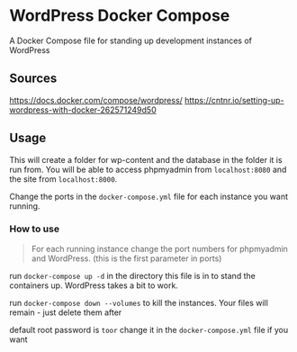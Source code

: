 # WordPress Docker Compose
A Docker Compose file for standing up development instances of WordPress

## Sources
https://docs.docker.com/compose/wordpress/
https://cntnr.io/setting-up-wordpress-with-docker-262571249d50

## Usage
This will create a folder for wp-content and the database
in the folder it is run from. You will be able to access 
phpmyadmin from `localhost:8080` and the site from `localhost:8000`.

Change the ports in the `docker-compose.yml` file for each instance
you want running.

### How to use

> For each running instance change the port numbers for 
> phpmyadmin and WordPress. (this is the first parameter in ports)

run `docker-compose up -d` in the directory this file is in 
to stand the containers up. WordPress takes a bit to work.

run `docker-compose down --volumes` to kill the instances. 
Your files will remain - just delete them after

default root password is `toor` change it in the `docker-compose.yml` 
file if you want
